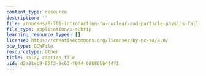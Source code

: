 ```yaml
---
content_type: resource
description: ''
file: /courses/8-701-introduction-to-nuclear-and-particle-physics-fall-2020/d2a21eb965f29c63f04468b86bb4f4f1_ZYQBSJn6n6o.srt
file_type: application/x-subrip
learning_resource_types: []
license: https://creativecommons.org/licenses/by-nc-sa/4.0/
ocw_type: OCWFile
resourcetype: Other
title: 3play caption file
uid: d2a21eb9-65f2-9c63-f044-68b86bb4f4f1
---
```

